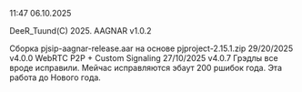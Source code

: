 11:47 06.10.2025

DeeR_Tuund(C) 2025. AAGNAR v1.0.2

Сборка pjsip-aagnar-release.aar на основе pjproject-2.15.1.zip
29/20/2025
v4.0.0 WebRTC P2P + Custom Signaling
27/10/2025 v4.0.7 Грэдлы все вроде исправили. Мейчас исправляются эбаут 200 ршибок года. Эта работа до Нового года.
